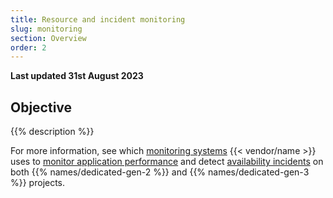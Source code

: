 ```yaml
---
title: Resource and incident monitoring
slug: monitoring
section: Overview
order: 2
---
```


**Last updated 31st August 2023**



## Objective  

{{% description %}}

For more information, see which [monitoring systems](../../dedicated-gen-3/monitoring.md) {{< vendor/name >}} uses to [monitor application performance](../../dedicated-gen-3/monitoring.md#application-performance-monitoring)
and detect [availability incidents](../../dedicated-gen-3/monitoring.md#availability-incident-handling-procedure)
on both {{% names/dedicated-gen-2 %}} and {{% names/dedicated-gen-3 %}} projects.

